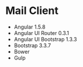 # Mail Client
- Angular 1.5.8
- Angular UI Router 0.3.1
- Angular UI Bootstrap 1.3.3
- Bootstrap 3.3.7
- Bower
- Gulp 